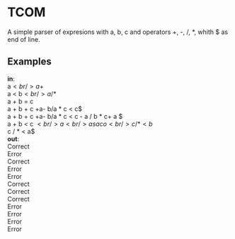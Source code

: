 # TCOM
A simple parser of expresions with a, b, c and operators +, -, /, *, whith $ as end of line.
## Examples
**in**:<br />
a$<br />
a+$<br />
a < b$<br />
a/*$<br />
a + b = c<br />
a     +      b      + c     +a-   b/a    *   c < c$<br />
a     +      b      + c     +a-   b/a    *   c < c    - a   / b    *  c+  a   $<br />
a + b < c $<br />
a<br />
a saco<br />
c        /* < b$<br />
c /      * < a$<br />
**out**:<br />
Correct<br />
Error<br />
Correct<br />
Error<br />
Error<br />
Correct<br />
Correct<br />
Correct<br />
Error<br />
Error<br />
Error<br />
Error<br />
